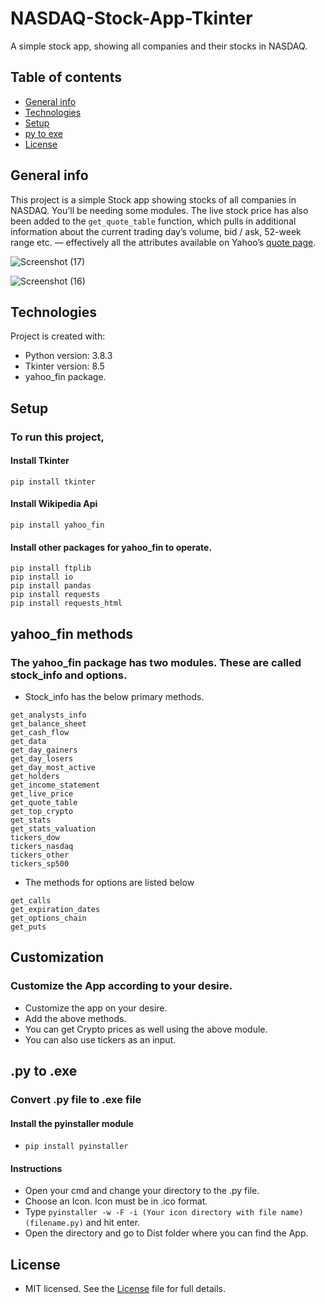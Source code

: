 # NASDAQ-Stock-App-Tkinter
A simple stock app, showing all companies and their stocks in NASDAQ.

## Table of contents
* [General info](#general-info)
* [Technologies](#technologies)
* [Setup](#setup)
* [py to exe](#py-to-exe)
* [License](#license)

## General info
This project is a simple Stock app showing stocks of all companies in NASDAQ. You'll be needing some modules. The live stock price has also been added to the ```get_quote_table``` function, which pulls in additional information about the current trading day’s volume, bid / ask, 52-week range etc. — effectively all the attributes available on Yahoo’s [quote page](https://finance.yahoo.com/quote/AAPL?p=AAPL).

![Screenshot (17)](https://user-images.githubusercontent.com/67178624/87005597-df354e80-c1dc-11ea-933d-cb118402ee43.png)

![Screenshot (16)](https://user-images.githubusercontent.com/67178624/87005604-e2303f00-c1dc-11ea-8bc8-0f3f35bb6acb.png)
		
## Technologies
Project is created with:
* Python version: 3.8.3
* Tkinter version: 8.5
* yahoo_fin package.
	
## Setup
### To run this project,
#### Install Tkinter
```
pip install tkinter
```
#### Install Wikipedia Api
```
pip install yahoo_fin
```
#### Install other packages for yahoo_fin to operate.
```
pip install ftplib
pip install io
pip install pandas
pip install requests
pip install requests_html
```
## yahoo_fin methods
### The yahoo_fin package has two modules. These are called stock_info and options. 
* Stock_info has the below primary methods.
```
get_analysts_info
get_balance_sheet
get_cash_flow
get_data
get_day_gainers
get_day_losers
get_day_most_active
get_holders
get_income_statement
get_live_price
get_quote_table
get_top_crypto
get_stats
get_stats_valuation
tickers_dow
tickers_nasdaq
tickers_other
tickers_sp500
```
* The methods for options are listed below
```
get_calls
get_expiration_dates
get_options_chain
get_puts
```
## Customization
### Customize the App according to your desire.
* Customize the app on your desire.
* Add the above methods.
* You can get Crypto prices as well using the above module. 
* You can also use tickers as an input.

## .py to .exe
### Convert .py file to .exe file
#### Install the pyinstaller module
* ```pip install pyinstaller```
#### Instructions
* Open your cmd and change your directory to the .py file.
* Choose an Icon. Icon must be in .ico format.
* Type ```pyinstaller -w -F -i (Your icon directory with file name) (filename.py)``` and hit enter.
* Open the directory and go to Dist folder where you can find the App.

## License
* MIT licensed. See the [License](LICENSE) file for full details. 
